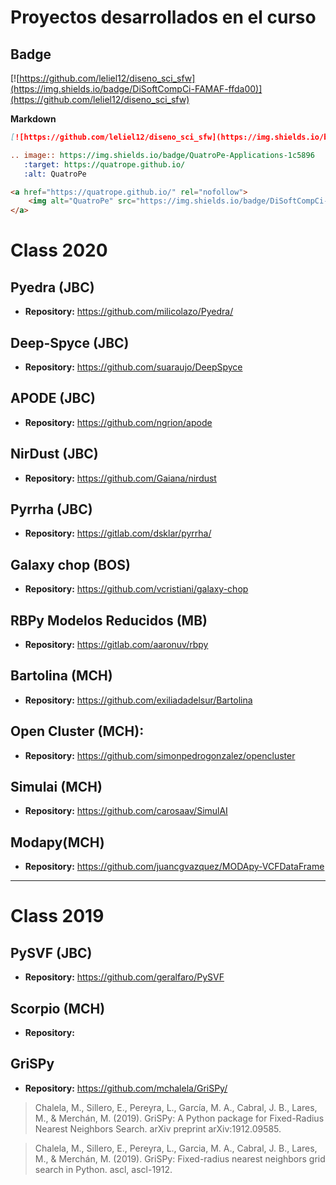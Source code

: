 # Proyectos desarrollados en el curso

## Badge

[![https://github.com/leliel12/diseno_sci_sfw](https://img.shields.io/badge/DiSoftCompCi-FAMAF-ffda00)](https://github.com/leliel12/diseno_sci_sfw)

**Markdown**

```markdown
[![https://github.com/leliel12/diseno_sci_sfw](https://img.shields.io/badge/DiSoftCompCi-FAMAF-ffda00)](https://github.com/leliel12/diseno_sci_sfw)
```

```rst
.. image:: https://img.shields.io/badge/QuatroPe-Applications-1c5896
   :target: https://quatrope.github.io/
   :alt: QuatroPe
```

```html
<a href="https://quatrope.github.io/" rel="nofollow">
    <img alt="QuatroPe" src="https://img.shields.io/badge/DiSoftCompCi-FAMAF-ffda00">
</a>
```

# Class 2020

## Pyedra (JBC)

- **Repository:** https://github.com/milicolazo/Pyedra/


## Deep-Spyce (JBC)

- **Repository:** https://github.com/suaraujo/DeepSpyce


## APODE (JBC)

- **Repository:** https://github.com/ngrion/apode


## NirDust (JBC)

- **Repository:** https://github.com/Gaiana/nirdust


## Pyrrha (JBC)

- **Repository:** https://gitlab.com/dsklar/pyrrha/


## Galaxy chop (BOS)

- **Repository:** https://github.com/vcristiani/galaxy-chop


## RBPy Modelos Reducidos (MB)

- **Repository:** https://gitlab.com/aaronuv/rbpy


## Bartolina (MCH)

- **Repository:** https://github.com/exiliadadelsur/Bartolina


## Open Cluster (MCH):

- **Repository:** https://github.com/simonpedrogonzalez/opencluster


## Simulai (MCH)

- **Repository:** https://github.com/carosaav/SimulAI


##  Modapy(MCH)

- **Repository:** https://github.com/juancgvazquez/MODApy-VCFDataFrame



----

# Class 2019


## PySVF (JBC)

- **Repository:** https://github.com/geralfaro/PySVF


## Scorpio (MCH)

- **Repository:**


## GriSPy

- **Repository:** https://github.com/mchalela/GriSPy/

> Chalela, M., Sillero, E., Pereyra, L., García, M. A., Cabral, J. B., Lares, M., & Merchán, M. (2019). GriSPy: A Python package for Fixed-Radius Nearest Neighbors Search. arXiv preprint arXiv:1912.09585.

> Chalela, M., Sillero, E., Pereyra, L., Garcia, M. A., Cabral, J. B., Lares, M., & Merchán, M. (2019). GriSPy: Fixed-radius nearest neighbors grid search in Python. ascl, ascl-1912.











